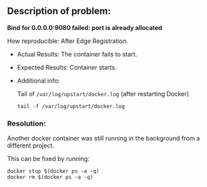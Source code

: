 ## Description of problem:

**Bind for 0.0.0.0:9080 failed: port is already allocated**

How reproducible:
After Edge Registration.

- Actual Results:
The container fails to start.

- Expected Results:
Container starts.

- Additional info:

	Tail of `/var/log/upstart/docker.log` (after restarting Docker)
	
	`tail -f /var/log/upstart/docker.log`

### Resolution:

Another docker container was still running in the background from a different project.

This can be fixed by running:

```
docker stop $(docker ps -a -q)
docker rm $(docker ps -a -q)